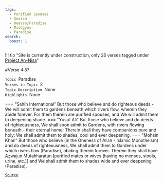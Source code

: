 ```yaml
---
tags:
  - Purified Spouses
  - Sexism
  - Heaven/Paradise
  - Misogyny
  - Paradise
search:
  boost: 1 
---
```

!!! tip "Site is currently under construction, only 26 verses tagged under [Project An-Nisa](/an-nisa)"

#Verse  4:57

`Topic`&nbsp; Paradise   
`Verses in Topic`&nbsp; 2  
`Topic Description`&nbsp; None    
`Highlights`&nbsp; None   

=== "Sahih International"
    But those who believe and do righteous deeds - We will admit them to gardens beneath which rivers flow, wherein they abide forever. For them therein are purified spouses, and We will admit them to deepening shade.
=== "Yusuf Ali"
    But those who believe and do deeds of righteousness, We shall soon admit to Gardens, with rivers flowing beneath,- their eternal home: Therein shall they have companions pure and holy: We shall admit them to shades, cool and ever deepening.
=== "Mohsin Khan"
    But those who believe (in the Oneness of Allah - Islamic Monotheism) and do deeds of righteousness, We shall admit them to Gardens under which rivers flow (Paradise), abiding therein forever. Therein they shall have Azwajun Mutahharatun [purified mates or wives (having no menses, stools, urine, etc.)] and We shall admit them to shades wide and ever deepening (Paradise).

<a href="https://corpus.quran.com/translation.jsp?chapter= 4&verse=57" target="_blank">`Source`</a>

